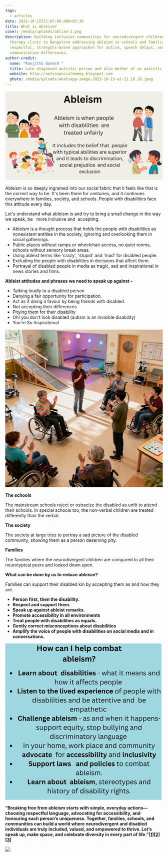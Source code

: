 ```yaml
---
tags:
  - articles
date: 2025-10-15T21:07:00.000+05:30
title: What is Ableism?
cover: /media/uploads/ablism-2.png
description: Building inclusive communities for neurodivergent children—Speech
  therapy clinic in Bangalore addressing ableism in schools and families through
  respectful, strengths-based approaches for autism, speech delays, and
  communication differences.
author-credit:
  name: "Ranjitha Ganesh "
  title: Late diagnosed autistic person and also mother of an autistic teenager.
  website: http://notsospecialmommy.blogspot.com
  photo: /media/uploads/whatsapp-image-2025-10-15-at-21.10.18.jpeg
---
```

![](/media/uploads/whatsapp-image-2025-10-28-at-10.52.18-1-.jpeg)

Ableism is so deeply ingrained into our social fabric that it feels like that is the correct way to be. It's been there for centuries, and it continues everywhere in families, society, and schools. People with disabilities face this attitude every day.

Let's understand what ableism is and try to bring a small change in the way we speak, be   more inclusive and  accepting.

* Ableism is a thought process that holds the people with disabilities as nonexistent entities in the society, ignoring and overlooking them in social gatherings. 
* Public places without ramps or wheelchair access, no quiet rooms, schools without sensory break areas.
* Using ableist terms like 'crazy', 'stupid' and 'mad' for disabled people.
* Excluding the people with disabilities in decisions that affect them.
* Portrayal of disabled people in media as tragic, sad and inspirational in news stories and films.

**Ableist attitudes and phrases we need to speak up against -**

* Talking loudly to a disabled person 
* Denying a fair opportunity for participation.
* Act as if doing a favour by being friends with disabled.
* Not accepting their differences 
* Pitying them for their disability
* Oh! you don’t look disabled (autism is an invisible disability)
* You’re So Inspirational

![](/media/uploads/ablism-1.png)

**The schools**

The mainstream schools reject or ostracize the disabled as unfit to attend their schools. In special schools too, the non-verbal children are treated differently than the verbal.

**The society** 

The society at large tries to portray a sad picture of the disabled community, showing them as a person deserving pity.

**Families** 

The families where the neurodivergent children are compared to all their neurotypical peers and looked down upon. 

**What can be done by us to reduce ableism?** 

Families can support their disabled kin by accepting them as and how they are. 

* **Person first, then the disability.** 
* **Respect and support them.**
* **Speak up against ableist remarks.**
* **Promote accessibility in all environments**
* **Treat people with disabilities as equals.**
* **Gently correct misconceptions about disabilities** 
* **Amplify the voice of people with disabilities on social media and in conversations.**

![](/media/uploads/whatsapp-image-2025-10-28-at-10.52.18.jpeg)

**“**Breaking free from ableism starts with simple, everyday actions—choosing respectful language, advocating for accessibility, and honouring each person’s uniqueness. Together, families, schools, and communities can build a world where neurodivergent and disabled individuals are truly included, valued, and empowered to thrive. Let’s speak up, make space, and celebrate diversity in every part of life**.”[[1](https://oxford-review.com/the-oxford-review-dei-diversity-equity-and-inclusion-dictionary/ableism-awareness-what-it-is-and-how-to-develop-it)][[2](https://www.linkedin.com/pulse/what-ableism-its-impact-alan-s-gutterman-jd-dba-phd-u38vc)][[3](https://www.handtalk.me/en/blog/ableism/)]** 

![](https://static01.nyt.com/images/2022/11/13/books/review/13Lachmann-02/08Lachmann-02-articleLarge.jpg?quality=75&auto=webp&disable=upscale)
